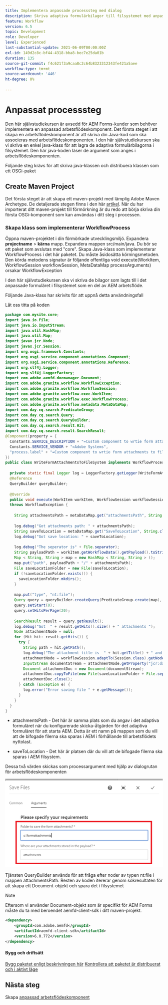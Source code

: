 ```yaml
---
title: Implementera anpassade processsteg med dialog
description: Skriva adaptiva formulärbilagor till filsystemet med anpassade processsteg
feature: Workflow
version: 6.5
topic: Development
role: Developer
level: Experienced
last-substantial-update: 2021-06-09T00:00:00Z
exl-id: 149d2c8c-bf44-4318-bba8-bec7e25da01b
duration: 135
source-git-commit: f4c621f3a9caa8c2c64b8323312343fe421a5aee
workflow-type: tm+mt
source-wordcount: '446'
ht-degree: 0%

---
```


# Anpassat processsteg

Den här självstudiekursen är avsedd för AEM Forms-kunder som behöver implementera en anpassad arbetsflödeskomponent. Det första steget i att skapa en arbetsflödeskomponent är att skriva din Java-kod som ska associeras med arbetsflödeskomponenten. I den här självstudiekursen ska vi skriva en enkel java-klass för att lagra de adaptiva formulärbilagorna i filsystemet. Den här java-koden läser de argument som anges i arbetsflödeskomponenten.

Följande steg krävs för att skriva java-klassen och distribuera klassen som ett OSGi-paket

## Create Maven Project

Det första steget är att skapa ett maven-projekt med lämplig Adobe Maven Archetype. De detaljerade stegen finns i den här [artikel](https://experienceleague.adobe.com/docs/experience-manager-learn/forms/creating-your-first-osgi-bundle/create-your-first-osgi-bundle.html). När du har importerat ditt maven-projekt till förmörkning är du redo att börja skriva din första OSGi-komponent som kan användas i ditt steg i processen.


### Skapa klass som implementerar WorkflowProcess

Öppna maven-projektet i din förmörkade utvecklingsmiljö. Expandera **projectname** > **kärna** mapp. Expandera mappen src/main/java. Du bör se ett paket som avslutas med &quot;core&quot;. Skapa Java-klass som implementerar WorkflowProcess i det här paketet. Du måste åsidosätta körningsmetoden. Den körda metodens signatur är följande offentliga void execute(WorkItem, WorkflowSession workflowSession, MetaDataMap processArguments) orsakar WorkflowException

I den här självstudiekursen ska vi skriva de bilagor som lagts till i det anpassade formuläret i filsystemet som en del av AEM arbetsflöde.

Följande Java-klass har skrivits för att uppnå detta användningsfall

Låt oss titta på koden

```java
package com.mysite.core;
import java.io.File;
import java.io.InputStream;
import java.util.HashMap;
import java.util.Map;
import javax.jcr.Node;
import javax.jcr.Session;
import org.osgi.framework.Constants;
import org.osgi.service.component.annotations.Component;
import org.osgi.service.component.annotations.Reference;
import org.slf4j.Logger;
import org.slf4j.LoggerFactory;
import com.adobe.aemfd.docmanager.Document;
import com.adobe.granite.workflow.WorkflowException;
import com.adobe.granite.workflow.WorkflowSession;
import com.adobe.granite.workflow.exec.WorkItem;
import com.adobe.granite.workflow.exec.WorkflowProcess;
import com.adobe.granite.workflow.metadata.MetaDataMap;
import com.day.cq.search.PredicateGroup;
import com.day.cq.search.Query;
import com.day.cq.search.QueryBuilder;
import com.day.cq.search.result.Hit;
import com.day.cq.search.result.SearchResult;
@Component(property = {
  Constants.SERVICE_DESCRIPTION + "=Custom component to wrtie form attachments to file system",
  Constants.SERVICE_VENDOR + "=Adobe Systems",
  "process.label" + "=Custom component to wrtie form attachments to file system"
})
public class WriteFormAttachmentsToFileSystem implements WorkflowProcess {

  private static final Logger log = LoggerFactory.getLogger(WriteFormAttachmentsToFileSystem.class);
  @Reference
  QueryBuilder queryBuilder;

  @Override
  public void execute(WorkItem workItem, WorkflowSession workflowSession, MetaDataMap metaDataMap)
  throws WorkflowException {

    String attachmentsPath = metaDataMap.get("attachmentsPath", String.class);

    log.debug("Got attachments path: " + attachmentsPath);
    String saveToLocation = metaDataMap.get("SaveToLocation", String.class);
    log.debug("Got save location: " + saveToLocation);

    log.debug("The seperator is" + File.separator);
    String payloadPath = workItem.getWorkflowData().getPayload().toString();
    Map < String, String > map = new HashMap < String, String > ();
    map.put("path", payloadPath + "/" + attachmentsPath);
    File saveLocationFolder = new File(saveToLocation);
    if (!saveLocationFolder.exists()) {
      saveLocationFolder.mkdirs();
    }

    map.put("type", "nt:file");
    Query query = queryBuilder.createQuery(PredicateGroup.create(map), workflowSession.adaptTo(Session.class));
    query.setStart(0);
    query.setHitsPerPage(20);

    SearchResult result = query.getResult();
    log.debug("Got  " + result.getHits().size() + " attachments ");
    Node attachmentNode = null;
    for (Hit hit: result.getHits()) {
      try {
        String path = hit.getPath();
        log.debug("The attachment title is  " + hit.getTitle() + " and the attachment path is  " + path);
        attachmentNode = workflowSession.adaptTo(Session.class).getNode(path + "/jcr:content");
        InputStream documentStream = attachmentNode.getProperty("jcr:data").getBinary().getStream();
        Document attachmentDoc = new Document(documentStream);
        attachmentDoc.copyToFile(new File(saveLocationFolder + File.separator + hit.getTitle()));
        attachmentDoc.close();
      } catch (Exception e) {
        log.error("Error saving file " + e.getMessage());
      }
    }
  }
}
```


* attachmentsPath - Det här är samma plats som du angav i det adaptiva formuläret när du konfigurerade skicka-åtgärden för det adaptiva formuläret för att starta AEM. Detta är ett namn på mappen som du vill att de bifogade filerna ska sparas i AEM i förhållande till arbetsflödets nyttolast.

* saveToLocation - Det här är platsen där du vill att de bifogade filerna ska sparas i AEM filsystem.

Dessa två värden skickas som processargument med hjälp av dialogrutan för arbetsflödeskomponenten

![ProcessStep](assets/custom-workflow-component.png)

Tjänsten QueryBuilder används för att fråga efter noder av typen nt:file i mappen attachmentsPath. Resten av koden itererar genom sökresultaten för att skapa ett Document-objekt och spara det i filsystemet


>[!NOTE]
>
>Eftersom vi använder Document-objekt som är specifikt för AEM Forms måste du ta med beroendet aemfd-client-sdk i ditt maven-projekt.

```xml
<dependency>
    <groupId>com.adobe.aemfd</groupId>
    <artifactId>aemfd-client-sdk</artifactId>
    <version>6.0.772</version>
</dependency>
```

#### Bygg och driftsätt

[Bygg paketet enligt beskrivningen här](https://experienceleague.adobe.com/docs/experience-manager-learn/forms/creating-your-first-osgi-bundle/create-your-first-osgi-bundle.html)
[Kontrollera att paketet är distribuerat och i aktivt läge](http://localhost:4502/system/console/bundles)

## Nästa steg

Skapa [anpassad arbetsflödeskomponent](./custom-workflow-component.md)

